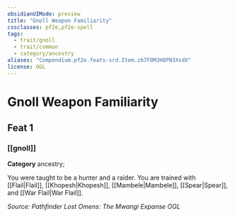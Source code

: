 ```yaml
---
obsidianUIMode: preview
title: "Gnoll Weapon Familiarity"
cssclasses: pf2e,pf2e-spell
tags:
  - trait/gnoll
  - trait/common
  - category/ancestry
aliases: "Compendium.pf2e.feats-srd.Item.zb7F0M3H8PN3XsdX"
license: OGL
---
```

# Gnoll Weapon Familiarity
## Feat 1
### [[gnoll]]

**Category** ancestry; 




You were taught to be a hunter and a raider. You are trained with [[Flail|Flail]], [[Khopesh|Khopesh]], [[Mambele|Mambele]], [[Spear|Spear]], and [[War Flail|War Flail]].

*Source: Pathfinder Lost Omens: The Mwangi Expanse*
*OGL*